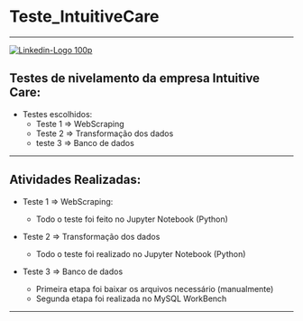 # Teste_IntuitiveCare
---
[![Linkedin-Logo 100p](https://user-images.githubusercontent.com/106432467/199611997-0e8bf780-68a2-4450-89ac-d644a8da4828.png)](https://www.linkedin.com/in/pedro-afonso-silva-a228b2125/)

## Testes de nivelamento da empresa Intuitive Care:

* Testes escolhidos:
   * Teste 1 => WebScraping
   * Teste 2 => Transformação dos dados
   * teste 3 => Banco de dados
---

## Atividades Realizadas:

* Teste 1 => WebScraping:
   * Todo o teste foi feito no Jupyter Notebook (Python)

* Teste 2 => Transformação dos dados
   * Todo o teste foi realizado no Jupyter Notebook (Python)

* Teste 3 => Banco de dados
   * Primeira etapa foi baixar os arquivos necessário (manualmente)
   * Segunda etapa foi realizada no MySQL WorkBench

---


   


